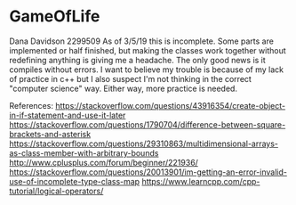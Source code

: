 # GameOfLife
Dana Davidson
2299509
As of 3/5/19 this is incomplete. Some parts are implemented or half finished, but making the classes work together without redefining anything is giving me a headache. The only good news is it compiles without errors.
I want to believe my trouble is because of my lack of practice in c++ but I also suspect I'm not thinking in the correct "computer science" way. Either way, more practice is needed.

References:
https://stackoverflow.com/questions/43916354/create-object-in-if-statement-and-use-it-later
https://stackoverflow.com/questions/1790704/difference-between-square-brackets-and-asterisk
https://stackoverflow.com/questions/29310863/multidimensional-arrays-as-class-member-with-arbitrary-bounds
http://www.cplusplus.com/forum/beginner/221936/
https://stackoverflow.com/questions/20013901/im-getting-an-error-invalid-use-of-incomplete-type-class-map
https://www.learncpp.com/cpp-tutorial/logical-operators/

